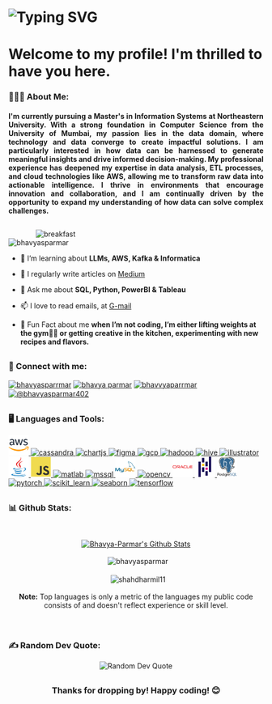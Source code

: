 <h1 align = "left">
	
![Typing SVG](https://readme-typing-svg.herokuapp.com?font=Calibri(Body)&color=4682B4&size=33&lines=Hello+World👋!!!!;I'm+Bhavya+Parmar!;And+I'm+a+Data+Enthusiast!)
</h1>
<h1 align="left">Welcome to my profile! I'm thrilled to have you here.</h1>
<h3 align="left"> 🧑🏻‍💻 About Me:</h3>
<h4 align="justify">
I'm currently pursuing a Master's in Information Systems at Northeastern University. With a strong foundation in Computer Science from the University of Mumbai, my passion lies in the data domain, where technology and data converge to create impactful solutions. I am particularly interested in how data can be harnessed to generate meaningful insights and drive informed decision-making.
My professional experience has deepened my expertise in data analysis, ETL processes, and cloud technologies like AWS, allowing me to transform raw data into actionable intelligence. I thrive in environments that encourage innovation and collaboration, and I am continually driven by the opportunity to expand my understanding of how data can solve complex challenges.
</h4>

##

<img align = "right" alt = "breakfast" width = "450" src = "https://i.giphy.com/media/v1.Y2lkPTc5MGI3NjExNWE4cW40dXR6cmR5ZTB3N3c2ZWVib2x3NDhkNW12cTU2Nm0xMTdhbCZlcD12MV9pbnRlcm5hbF9naWZfYnlfaWQmY3Q9Zw/JWuBH9rCO2uZuHBFpm/giphy.gif">

<p align="left"> <img src="https://komarev.com/ghpvc/?username=bhavyasparmar&label=Profile%20views&color=0e75b6&style=flat" alt="bhavyasparmar" /> </p>

- 🌱 I’m learning about **LLMs, AWS, Kafka & Informatica**

- 📝 I regularly write articles on [Medium](https://medium.com/%40bhavyasparmar402)

- 💬 Ask me about **SQL, Python, PowerBI & Tableau**

- 📫 I love to read emails, at [G-mail](https://mail.google.com/mail/u/1/#inbox)

- 🚀 Fun Fact about me  **when I’m not coding, I’m either lifting weights at the gym🏋️‍♂️ or getting creative in the kitchen, experimenting with new recipes and flavors.**

##

<h3 align="left"> 📮 Connect with me:</h3>
<p align="left">
<a href="https://twitter.com/bhavyasparrmar" target="blank"><img align="center" src="https://raw.githubusercontent.com/rahuldkjain/github-profile-readme-generator/master/src/images/icons/Social/twitter.svg" alt="bhavyasparrmar" height="30" width="40" /></a>
<a href="https://linkedin.com/in/bhavya parmar" target="blank"><img align="center" src="https://raw.githubusercontent.com/rahuldkjain/github-profile-readme-generator/master/src/images/icons/Social/linked-in-alt.svg" alt="bhavya parmar" height="30" width="40" /></a>
<a href="https://instagram.com/bhavvyaparrmar" target="blank"><img align="center" src="https://raw.githubusercontent.com/rahuldkjain/github-profile-readme-generator/master/src/images/icons/Social/instagram.svg" alt="bhavvyaparrmar" height="30" width="40" /></a>
<a href="https://medium.com/@bhavyasparmar402" target="blank"><img align="center" src="https://raw.githubusercontent.com/rahuldkjain/github-profile-readme-generator/master/src/images/icons/Social/medium.svg" alt="@bhavyasparmar402" height="30" width="40" /></a>
</p>

##

<h3 align="left"> 🖥️ Languages and Tools:</h3>
<p align="left"> <a href="https://aws.amazon.com" target="_blank" rel="noreferrer"> <img src="https://raw.githubusercontent.com/devicons/devicon/master/icons/amazonwebservices/amazonwebservices-original-wordmark.svg" alt="aws" width="40" height="40"/> </a> <a href="https://cassandra.apache.org/" target="_blank" rel="noreferrer"> <img src="https://www.vectorlogo.zone/logos/apache_cassandra/apache_cassandra-icon.svg" alt="cassandra" width="40" height="40"/> </a> <a href="https://www.chartjs.org" target="_blank" rel="noreferrer"> <img src="https://www.chartjs.org/media/logo-title.svg" alt="chartjs" width="40" height="40"/> </a> <a href="https://www.figma.com/" target="_blank" rel="noreferrer"> <img src="https://www.vectorlogo.zone/logos/figma/figma-icon.svg" alt="figma" width="40" height="40"/> </a> <a href="https://cloud.google.com" target="_blank" rel="noreferrer"> <img src="https://www.vectorlogo.zone/logos/google_cloud/google_cloud-icon.svg" alt="gcp" width="40" height="40"/> </a> <a href="https://hadoop.apache.org/" target="_blank" rel="noreferrer"> <img src="https://www.vectorlogo.zone/logos/apache_hadoop/apache_hadoop-icon.svg" alt="hadoop" width="40" height="40"/> </a> <a href="https://hive.apache.org/" target="_blank" rel="noreferrer"> <img src="https://www.vectorlogo.zone/logos/apache_hive/apache_hive-icon.svg" alt="hive" width="40" height="40"/> </a> <a href="https://www.adobe.com/in/products/illustrator.html" target="_blank" rel="noreferrer"> <img src="https://www.vectorlogo.zone/logos/adobe_illustrator/adobe_illustrator-icon.svg" alt="illustrator" width="40" height="40"/> </a> <a href="https://www.java.com" target="_blank" rel="noreferrer"> <img src="https://raw.githubusercontent.com/devicons/devicon/master/icons/java/java-original.svg" alt="java" width="40" height="40"/> </a> <a href="https://developer.mozilla.org/en-US/docs/Web/JavaScript" target="_blank" rel="noreferrer"> <img src="https://raw.githubusercontent.com/devicons/devicon/master/icons/javascript/javascript-original.svg" alt="javascript" width="40" height="40"/> </a> <a href="https://www.mathworks.com/" target="_blank" rel="noreferrer"> <img src="https://upload.wikimedia.org/wikipedia/commons/2/21/Matlab_Logo.png" alt="matlab" width="40" height="40"/> </a> <a href="https://www.microsoft.com/en-us/sql-server" target="_blank" rel="noreferrer"> <img src="https://www.svgrepo.com/show/303229/microsoft-sql-server-logo.svg" alt="mssql" width="40" height="40"/> </a> <a href="https://www.mysql.com/" target="_blank" rel="noreferrer"> <img src="https://raw.githubusercontent.com/devicons/devicon/master/icons/mysql/mysql-original-wordmark.svg" alt="mysql" width="40" height="40"/> </a> <a href="https://opencv.org/" target="_blank" rel="noreferrer"> <img src="https://www.vectorlogo.zone/logos/opencv/opencv-icon.svg" alt="opencv" width="40" height="40"/> </a> <a href="https://www.oracle.com/" target="_blank" rel="noreferrer"> <img src="https://raw.githubusercontent.com/devicons/devicon/master/icons/oracle/oracle-original.svg" alt="oracle" width="40" height="40"/> </a> <a href="https://pandas.pydata.org/" target="_blank" rel="noreferrer"> <img src="https://raw.githubusercontent.com/devicons/devicon/2ae2a900d2f041da66e950e4d48052658d850630/icons/pandas/pandas-original.svg" alt="pandas" width="40" height="40"/> </a> <a href="https://www.postgresql.org" target="_blank" rel="noreferrer"> <img src="https://raw.githubusercontent.com/devicons/devicon/master/icons/postgresql/postgresql-original-wordmark.svg" alt="postgresql" width="40" height="40"/> </a> <a href="https://pytorch.org/" target="_blank" rel="noreferrer"> <img src="https://www.vectorlogo.zone/logos/pytorch/pytorch-icon.svg" alt="pytorch" width="40" height="40"/> </a> <a href="https://scikit-learn.org/" target="_blank" rel="noreferrer"> <img src="https://upload.wikimedia.org/wikipedia/commons/0/05/Scikit_learn_logo_small.svg" alt="scikit_learn" width="40" height="40"/> </a> <a href="https://seaborn.pydata.org/" target="_blank" rel="noreferrer"> <img src="https://seaborn.pydata.org/_images/logo-mark-lightbg.svg" alt="seaborn" width="40" height="40"/> </a> <a href="https://www.tensorflow.org" target="_blank" rel="noreferrer"> <img src="https://www.vectorlogo.zone/logos/tensorflow/tensorflow-icon.svg" alt="tensorflow" width="40" height="40"/> </a> </p>


## <h3>📊 Github Stats: </h3>

 <br/>
  <p align="center">
    <a href="https://github.com/anuraghazra/github-readme-stats"><img alt="Bhavya-Parmar's Github Stats" src="https://github-readme-stats.vercel.app/api?username=bhavyasparmar&show_icons=true&count_private=true&theme=algolia" height="192px"/></a>
<br/>
    <br>
  &nbsp;
	  <img src="https://github-readme-stats.vercel.app/api/top-langs?username=bhavyasparmar&langs_count=10&show_icons=true&locale=en&layout=compact&theme=algolia" alt="bhavyasparmar" height="192px"/>
  <br/>
    <br>
  &nbsp;
  <img align="center" src="https://github-readme-streak-stats.herokuapp.com/?user=shahdharmil11&&show_icons=true&locale=en&theme=algolia" alt="shahdharmil11" />
  <br/>
    <br>
  <b>Note:</b> Top languages is only a metric of the languages my public code consists of and doesn't reflect experience or skill level.
  </p>
<be>
<br>

## <h3 align="left">✍️ Random Dev Quote: </h3>
<div align="center">
  <img src="https://quotes-github-readme.vercel.app/api?type=horizontal&theme=dark" alt="Random Dev Quote">
</div>

##

<h3 align="center"> <h3 align="center"> Thanks for dropping by! Happy coding! 😊</h3>
